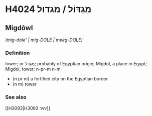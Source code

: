 # H4024 מִגְדּוֹל / מגדול

## Migdôwl

_(mig-dole' | miɡ-DOLE | meeɡ-DOLE)_

### Definition

tower; or מִגְדֹּל; probably of Egyptian origin; Migdol, a place in Egypt; Migdol, tower; n-pr-m n-m

- (n pr m) a fortified city on the Egyptian border
- (n m) tower

### See also

[[H3093|H3093 יהיר]]
